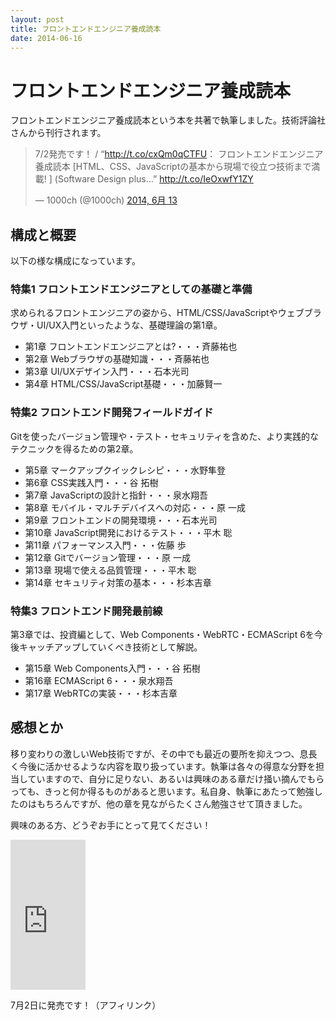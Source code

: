 ```yaml
---
layout: post
title: フロントエンドエンジニア養成読本
date: 2014-06-16
---
```


# フロントエンドエンジニア養成読本

フロントエンドエンジニア養成読本という本を共著で執筆しました。技術評論社さんから刊行されます。

<blockquote class="twitter-tweet" lang="ja"><p>7/2発売です！ / “<a href="http://t.co/cxQm0qCTFU">http://t.co/cxQm0qCTFU</a>： フロントエンドエンジニア養成読本 [HTML、CSS、JavaScriptの基本から現場で役立つ技術まで満載! ] (Software Design plus…” <a href="http://t.co/IeOxwfY1ZY">http://t.co/IeOxwfY1ZY</a></p>&mdash; 1000ch (@1000ch) <a href="https://twitter.com/1000ch/statuses/477357597029199874">2014, 6月 13</a></blockquote>

## 構成と概要

以下の様な構成になっています。

### 特集1 フロントエンドエンジニアとしての基礎と準備

求められるフロントエンジニアの姿から、HTML/CSS/JavaScriptやウェブブラウザ・UI/UX入門といったような、基礎理論の第1章。

- 第1章 フロントエンドエンジニアとは?・・・斉藤祐也
- 第2章 Webブラウザの基礎知識・・・斉藤祐也
- 第3章 UI/UXデザイン入門・・・石本光司
- 第4章 HTML/CSS/JavaScript基礎・・・加藤賢一

### 特集2 フロントエンド開発フィールドガイド

Gitを使ったバージョン管理や・テスト・セキュリティを含めた、より実践的なテクニックを得るための第2章。

- 第5章 マークアップクイックレシピ・・・水野隼登
- 第6章 CSS実践入門・・・谷 拓樹
- 第7章 JavaScriptの設計と指針・・・泉水翔吾
- 第8章 モバイル・マルチデバイスへの対応・・・原 一成
- 第9章 フロントエンドの開発環境・・・石本光司
- 第10章 JavaScript開発におけるテスト・・・平木 聡
- 第11章 パフォーマンス入門・・・佐藤 歩
- 第12章 Gitでバージョン管理・・・原 一成
- 第13章 現場で使える品質管理・・・平木 聡
- 第14章 セキュリティ対策の基本・・・杉本吉章

### 特集3 フロントエンド開発最前線

第3章では、投資編として、Web Components・WebRTC・ECMAScript 6を今後キャッチアップしていくべき技術として解説。

- 第15章 Web Components入門・・・谷 拓樹
- 第16章 ECMAScript 6・・・泉水翔吾
- 第17章 WebRTCの実装・・・杉本吉章

## 感想とか

移り変わりの激しいWeb技術ですが、その中でも最近の要所を抑えつつ、息長く今後に活かせるような内容を取り扱っています。執筆は各々の得意な分野を担当していますので、自分に足りない、あるいは興味のある章だけ掻い摘んでもらっても、きっと何か得るものがあると思います。私自身、執筆にあたって勉強したのはもちろんですが、他の章を見ながらたくさん勉強させて頂きました。

興味のある方、どうぞお手にとって見てください！

<iframe src="http://rcm-fe.amazon-adsystem.com/e/cm?t=1000ch-22&o=9&p=8&l=as1&asins=4774165786&ref=qf_sp_asin_til&fc1=000000&IS2=1&lt1=_blank&m=amazon&lc1=0000FF&bc1=000000&bg1=FFFFFF&f=ifr" style="width:120px;height:240px;" scrolling="no" marginwidth="0" marginheight="0" frameborder="0"></iframe>

7月2日に発売です！（アフィリンク）